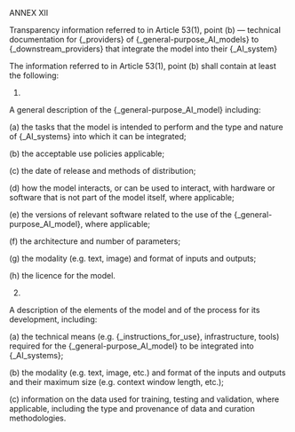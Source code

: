 ANNEX XII

Transparency information referred to in Article 53(1), point (b) — technical documentation for {_providers} of {_general-purpose_AI_models} to {_downstream_providers} that integrate the model into their {_AI_system}

The information referred to in Article 53(1), point (b) shall contain at least the following:

1.

A general description of the {_general-purpose_AI_model} including:

(a) the tasks that the model is intended to perform and the type and nature of {_AI_systems} into which it can be integrated;

(b) the acceptable use policies applicable;

(c) the date of release and methods of distribution;

(d) how the model interacts, or can be used to interact, with hardware or software that is not part of the model itself, where applicable;

(e) the versions of relevant software related to the use of the {_general-purpose_AI_model}, where applicable;

(f) the architecture and number of parameters;

(g) the modality (e.g. text, image) and format of inputs and outputs;

(h) the licence for the model.

2.

A description of the elements of the model and of the process for its development, including:

(a) the technical means (e.g. {_instructions_for_use}, infrastructure, tools) required for the {_general-purpose_AI_model} to be integrated into {_AI_systems};

(b) the modality (e.g. text, image, etc.) and format of the inputs and outputs and their maximum size (e.g. context window length, etc.);

(c) information on the data used for training, testing and validation, where applicable, including the type and provenance of data and curation methodologies.

